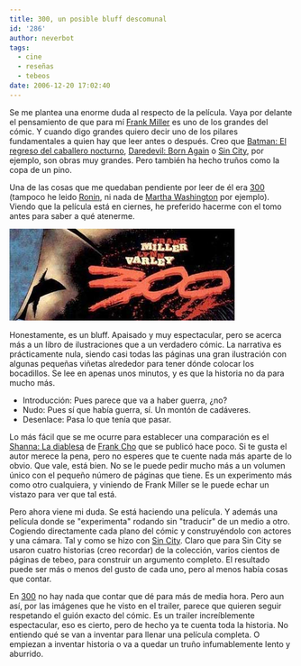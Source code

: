 ```yaml
---
title: 300, un posible bluff descomunal
id: '286'
author: neverbot
tags:
  - cine
  - reseñas
  - tebeos
date: 2006-12-20 17:02:40
---
```


Se me plantea una enorme duda al respecto de la película. Vaya por delante el pensamiento de que para mí [Frank Miller](http://en.wikipedia.org/wiki/Frank_Miller_%28comics%29) es uno de los grandes del cómic. Y cuando digo grandes quiero decir uno de los pilares fundamentales a quien hay que leer antes o después. Creo que [Batman: El regreso del caballero nocturno](http://en.wikipedia.org/wiki/Batman:_The_Dark_Knight_Returns), [Daredevil: Born Again](http://en.wikipedia.org/wiki/Daredevil:_Born_Again) o [Sin City](http://en.wikipedia.org/wiki/Sin_City), por ejemplo, son obras muy grandes. Pero también ha hecho truños como la copa de un pino.

Una de las cosas que me quedaban pendiente por leer de él era [300](http://en.wikipedia.org/wiki/300_%28comics%29) (tampoco he leido [Ronin](http://en.wikipedia.org/wiki/Ronin_%28comic_book_series%29), ni nada de [Martha Washington](http://en.wikipedia.org/wiki/Give_Me_Liberty) por ejemplo). Viendo que la película está en ciernes, he preferido hacerme con el tomo antes para saber a qué atenerme.

![300](./300-un-posible-bluff-descomunal/300.jpg "300")

Honestamente, es un bluff. Apaisado y muy espectacular, pero se acerca más a un libro de ilustraciones que a un verdadero cómic. La narrativa es prácticamente nula, siendo casi todas las páginas una gran ilustración con algunas pequeñas viñetas alrededor para tener dónde colocar los bocadillos. Se lee en apenas unos minutos, y es que la historia no da para mucho más.

*   Introducción: Pues parece que va a haber guerra, ¿no?
*   Nudo: Pues sí que había guerra, sí. Un montón de cadáveres.
*   Desenlace: Pasa lo que tenía que pasar.

Lo más fácil que se me ocurre para establecer una comparación es el [Shanna: La diablesa](http://en.wikipedia.org/wiki/Shanna_the_She-Devil) de [Frank Cho](http://en.wikipedia.org/wiki/Frank_cho) que se publicó hace poco. Si te gusta el autor merece la pena, pero no esperes que te cuente nada más aparte de lo obvio. Que vale, está bien. No se le puede pedir mucho más a un volumen único con el pequeño número de páginas que tiene. Es un experimento más como otro cualquiera, y viniendo de Frank Miller se le puede echar un vistazo para ver que tal está.

Pero ahora viene mi duda. Se está haciendo una película. Y además una película donde se "experimenta" rodando sin "traducir" de un medio a otro. Cogiendo directamente cada plano del cómic y construyéndolo con actores y una cámara. Tal y como se hizo con [Sin City](http://en.wikipedia.org/wiki/Sin_City_%28film%29). Claro que para Sin City se usaron cuatro historias (creo recordar) de la colección, varios cientos de páginas de tebeo, para construir un argumento completo. El resultado puede ser más o menos del gusto de cada uno, pero al menos había cosas que contar.

En [300](http://en.wikipedia.org/wiki/300_%28film%29) no hay nada que contar que dé para más de media hora. Pero aun así, por las imágenes que he visto en el trailer, parece que quieren seguir respetando el guión exacto del cómic. Es un trailer increíblemente espectacular, eso es cierto, pero de hecho ya te cuenta toda la historia. No entiendo qué se van a inventar para llenar una película completa. O empiezan a inventar historia o va a quedar un truño infumablemente lento y aburrido.